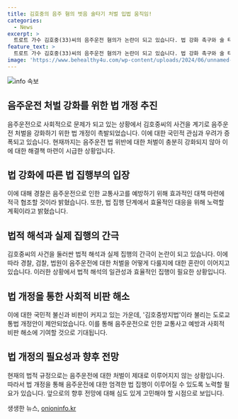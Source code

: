 ```yaml
---
title: 김호중의 음주 혐의 벗음 술타기 처벌 입법 움직임!
categories:
  - News
excerpt: >
  트로트 가수 김호중(33)씨의 음주운전 혐의가 논란이 되고 있습니다. 법 강화 촉구와 술 타기 처벌 등이 이슈입니다. 경찰은 위드마크 공식을 활용해 음주 수치를 구했지만, 검찰은 유죄 입증이 어렵다고 판단했습니다. 음주운전 관련 법 개정안도 제안되고 있습니다. 국민적 공분이 일면서 관련 법의 허점을 지적하는 분위기이며 대검찰청도 벌금 부과 등 제안 중입니다.
feature_text: >
  트로트 가수 김호중(33)씨의 음주운전 혐의가 논란이 되고 있습니다. 법 강화 촉구와 술 타기 처벌 등이 이슈입니다. 경찰은 위드마크 공식을 활용해 음주 수치를 구했지만, 검찰은 유죄 입증이 어렵다고 판단했습니다. 음주운전 관련 법 개정안도 제안되고 있습니다. 국민적 공분이 일면서 관련 법의 허점을 지적하는 분위기이며 대검찰청도 벌금 부과 등 제안 중입니다.
image: 'https://www.behealthy4u.com/wp-content/uploads/2024/06/unnamed-file.png'
---
```


<p><img src="https://www.behealthy4u.com/wp-content/uploads/2024/06/unnamed-file.png" alt="info 속보" /></p>

<h2 data-ke-size="size26">음주운전 처벌 강화를 위한 법 개정 추진</h2>

<p>음주운전으로 사회적으로 문제가 되고 있는 상황에서 김호중씨의 사건을 계기로 음주운전 처벌을 강화하기 위한 법 개정이 촉발되었습니다. 이에 대한 국민적 관심과 우려가 증폭되고 있습니다. 현재까지는 음주운전 법 위반에 대한 처벌이 충분히 강화되지 않아 이에 대한 해결책 마련이 시급한 상황입니다.</p>

<p data-ke-size="size16"></p>

<h2 data-ke-size="size24">법 강화에 따른 법 집행부의 입장</h2>

<p>이에 대해 경찰은 음주운전으로 인한 교통사고를 예방하기 위해 효과적인 대책 마련에 적극 협조할 것이라 밝혔습니다. 또한, 법 집행 단계에서 효율적인 대응을 위해 노력할 계획이라고 밝혔습니다.</p>

<p data-ke-size="size16"></p>

<h2 data-ke-size="size24">법적 해석과 실제 집행의 간극</h2>

<p>김호중씨의 사건을 둘러싼 법적 해석과 실제 집행의 간극이 논란이 되고 있습니다. 이에 따라 경찰, 검찰, 법원이 음주운전에 대한 처벌을 어떻게 다룰지에 대한 혼란이 이어지고 있습니다. 이러한 상황에서 법적 해석의 일관성과 효율적인 집행이 필요한 상황입니다.</p>

<p data-ke-size="size16"></p>

<h2 data-ke-size="size24">법 개정을 통한 사회적 비판 해소</h2>

<p>이에 대한 국민적 불신과 비판이 커지고 있는 가운데, '김호중방지법'이라 불리는 도로교통법 개정안이 제안되었습니다. 이를 통해 음주운전으로 인한 교통사고 예방과 사회적 비판 해소에 기여할 것으로 기대됩니다.</p>

<p data-ke-size="size16"></p>

<h2 data-ke-size="size24">법 개정의 필요성과 향후 전망</h2>

<p>현재의 법적 규정으로는 음주운전에 대한 처벌이 제대로 이루어지지 않는 상황입니다. 따라서 법 개정을 통해 음주운전에 대한 엄격한 법 집행이 이루어질 수 있도록 노력할 필요가 있습니다. 앞으로의 향후 전망에 대해 심도 있게 고민해야 할 시점으로 보입니다.</p>

<p data-ke-size="size16"></p>
생생한 뉴스, <a href="https://onioninfo.kr" rel="dofollow">onioninfo.kr</a>


